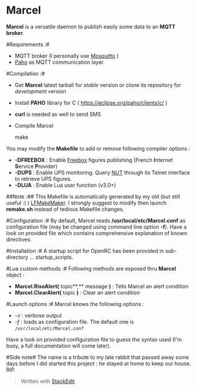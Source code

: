 # Marcel

**Marcel** is a versatile daemon to publish easily some data to an **MQTT broker**.

#Requirements :#
* MQTT broker (I personally use [Mosquitto](http://mosquitto.org/) )
* [Paho](http://eclipse.org/paho/) as MQTT communication layer.

#Compilation :#
* Get **Marcel** latest tarball for *stable* version or clone its repository for *development* version
* Install **PAHO** library for C ( https://eclipse.org/paho/clients/c/ )
* **curl** is needed as well to send SMS
* Compile Marcel

    make

You may modify the **Makefile** to add or remove following compiler options :
* **-DFREEBOX** : Enable [Freebox](https://en.wikipedia.org/wiki/Freebox) figures publishing (French **I**nternet **S**ervice **P**rovider)
* **-DUPS** : Enable UPS monitoring. Query [NUT](www.networkupstools.org/) through its Telnet interface to retrieve UPS figures.
* **-DLUA** : Enable Lua user function (v3.0+)

##Note :##
This Makefile is automatically generated by my old (but still useful :) ) [LFMakeMaker](http://destroyedlolo.info/Developpement/LFMakeMaker/).
I strongly suggest to modify then launch **remake.sh** instead of tedious Makefile changes.

#Configuration :#
By default, Marcel reads **/usr/local/etc/Marcel.conf** as configuration file (may be changed using command line option **-f**).
Have a look on provided file which contains comprehensive explanation of known directives.

#Installation :#
A startup script for OpenRC has been provided in sub-directory ... startup_scripts.

#Lua custom methods :#
Following methods are exposed thru **Marcel** object :
* **Marcel.RiseAlert(** topic**,** message **)** : Tells Marcel an alert condition
* **Marcel.ClearAlert(** topic **)** : Clear an alert condition

#Launch options :#
Marcel knows the following options :
* *-v* : verbose output
* *-f<file>* : loads <file> as configuration file. The default one is `/usr/local/etc/Marcel.conf`

Have a look on provided configuration file to guess the syntax used (I'm busy, a full documentation will come later).

#Side note#
The name is a tribute to my late rabbit that passed away some days before I did started this project : he stayed at home to keep our house. RIP.
> Written with [StackEdit](https://stackedit.io/).

